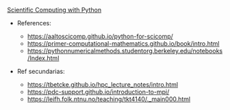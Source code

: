 [Scientific Computing with Python](https://www.freecodecamp.org/learn/scientific-computing-with-python/)
- References:
	- https://aaltoscicomp.github.io/python-for-scicomp/
	- https://primer-computational-mathematics.github.io/book/intro.html
	- https://pythonnumericalmethods.studentorg.berkeley.edu/notebooks/Index.html
	
- Ref secundarias:
	- https://tbetcke.github.io/hpc_lecture_notes/intro.html
	- https://pdc-support.github.io/introduction-to-mpi/
	- https://leifh.folk.ntnu.no/teaching/tkt4140/._main000.html
